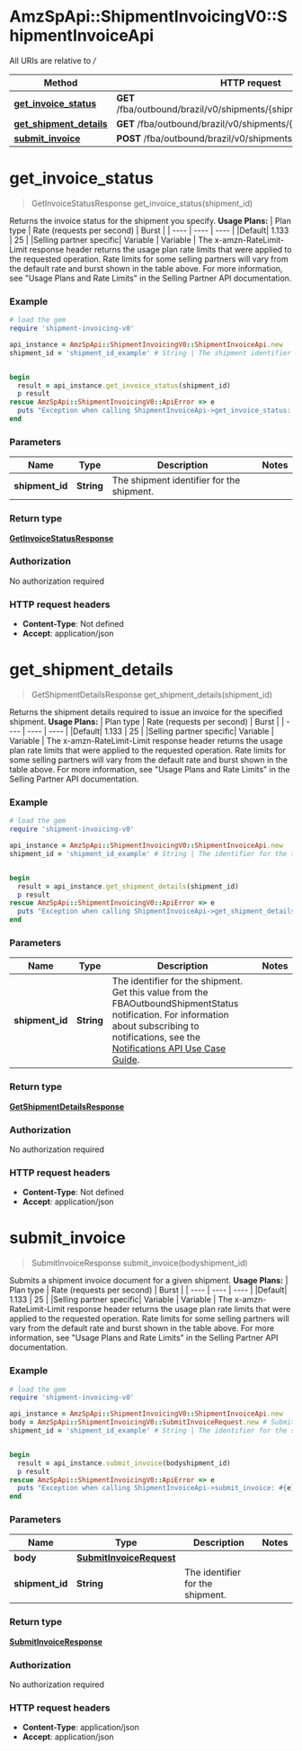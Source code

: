 # AmzSpApi::ShipmentInvoicingV0::ShipmentInvoiceApi

All URIs are relative to */*

Method | HTTP request | Description
------------- | ------------- | -------------
[**get_invoice_status**](ShipmentInvoiceApi.md#get_invoice_status) | **GET** /fba/outbound/brazil/v0/shipments/{shipmentId}/invoice/status | 
[**get_shipment_details**](ShipmentInvoiceApi.md#get_shipment_details) | **GET** /fba/outbound/brazil/v0/shipments/{shipmentId} | 
[**submit_invoice**](ShipmentInvoiceApi.md#submit_invoice) | **POST** /fba/outbound/brazil/v0/shipments/{shipmentId}/invoice | 

# **get_invoice_status**
> GetInvoiceStatusResponse get_invoice_status(shipment_id)



Returns the invoice status for the shipment you specify.  **Usage Plans:**  | Plan type | Rate (requests per second) | Burst | | ---- | ---- | ---- | |Default| 1.133 | 25 | |Selling partner specific| Variable | Variable |  The x-amzn-RateLimit-Limit response header returns the usage plan rate limits that were applied to the requested operation. Rate limits for some selling partners will vary from the default rate and burst shown in the table above. For more information, see \"Usage Plans and Rate Limits\" in the Selling Partner API documentation.

### Example
```ruby
# load the gem
require 'shipment-invoicing-v0'

api_instance = AmzSpApi::ShipmentInvoicingV0::ShipmentInvoiceApi.new
shipment_id = 'shipment_id_example' # String | The shipment identifier for the shipment.


begin
  result = api_instance.get_invoice_status(shipment_id)
  p result
rescue AmzSpApi::ShipmentInvoicingV0::ApiError => e
  puts "Exception when calling ShipmentInvoiceApi->get_invoice_status: #{e}"
end
```

### Parameters

Name | Type | Description  | Notes
------------- | ------------- | ------------- | -------------
 **shipment_id** | **String**| The shipment identifier for the shipment. | 

### Return type

[**GetInvoiceStatusResponse**](GetInvoiceStatusResponse.md)

### Authorization

No authorization required

### HTTP request headers

 - **Content-Type**: Not defined
 - **Accept**: application/json



# **get_shipment_details**
> GetShipmentDetailsResponse get_shipment_details(shipment_id)



Returns the shipment details required to issue an invoice for the specified shipment.  **Usage Plans:**  | Plan type | Rate (requests per second) | Burst | | ---- | ---- | ---- | |Default| 1.133 | 25 | |Selling partner specific| Variable | Variable |  The x-amzn-RateLimit-Limit response header returns the usage plan rate limits that were applied to the requested operation. Rate limits for some selling partners will vary from the default rate and burst shown in the table above. For more information, see \"Usage Plans and Rate Limits\" in the Selling Partner API documentation.

### Example
```ruby
# load the gem
require 'shipment-invoicing-v0'

api_instance = AmzSpApi::ShipmentInvoicingV0::ShipmentInvoiceApi.new
shipment_id = 'shipment_id_example' # String | The identifier for the shipment. Get this value from the FBAOutboundShipmentStatus notification. For information about subscribing to notifications, see the [Notifications API Use Case Guide](https://github.com/amzn/selling-partner-api-docs/blob/main/guides/en-US/use-case-guides/notifications-api-use-case-guide/notifications-use-case-guide-v1.md).


begin
  result = api_instance.get_shipment_details(shipment_id)
  p result
rescue AmzSpApi::ShipmentInvoicingV0::ApiError => e
  puts "Exception when calling ShipmentInvoiceApi->get_shipment_details: #{e}"
end
```

### Parameters

Name | Type | Description  | Notes
------------- | ------------- | ------------- | -------------
 **shipment_id** | **String**| The identifier for the shipment. Get this value from the FBAOutboundShipmentStatus notification. For information about subscribing to notifications, see the [Notifications API Use Case Guide](https://github.com/amzn/selling-partner-api-docs/blob/main/guides/en-US/use-case-guides/notifications-api-use-case-guide/notifications-use-case-guide-v1.md). | 

### Return type

[**GetShipmentDetailsResponse**](GetShipmentDetailsResponse.md)

### Authorization

No authorization required

### HTTP request headers

 - **Content-Type**: Not defined
 - **Accept**: application/json



# **submit_invoice**
> SubmitInvoiceResponse submit_invoice(bodyshipment_id)



Submits a shipment invoice document for a given shipment.  **Usage Plans:**  | Plan type | Rate (requests per second) | Burst | | ---- | ---- | ---- | |Default| 1.133 | 25 | |Selling partner specific| Variable | Variable |  The x-amzn-RateLimit-Limit response header returns the usage plan rate limits that were applied to the requested operation. Rate limits for some selling partners will vary from the default rate and burst shown in the table above. For more information, see \"Usage Plans and Rate Limits\" in the Selling Partner API documentation.

### Example
```ruby
# load the gem
require 'shipment-invoicing-v0'

api_instance = AmzSpApi::ShipmentInvoicingV0::ShipmentInvoiceApi.new
body = AmzSpApi::ShipmentInvoicingV0::SubmitInvoiceRequest.new # SubmitInvoiceRequest | 
shipment_id = 'shipment_id_example' # String | The identifier for the shipment.


begin
  result = api_instance.submit_invoice(bodyshipment_id)
  p result
rescue AmzSpApi::ShipmentInvoicingV0::ApiError => e
  puts "Exception when calling ShipmentInvoiceApi->submit_invoice: #{e}"
end
```

### Parameters

Name | Type | Description  | Notes
------------- | ------------- | ------------- | -------------
 **body** | [**SubmitInvoiceRequest**](SubmitInvoiceRequest.md)|  | 
 **shipment_id** | **String**| The identifier for the shipment. | 

### Return type

[**SubmitInvoiceResponse**](SubmitInvoiceResponse.md)

### Authorization

No authorization required

### HTTP request headers

 - **Content-Type**: application/json
 - **Accept**: application/json



